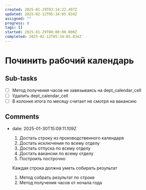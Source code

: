 ```yaml
---
created: 2025-01-29T03:14:22.497Z
updated: 2025-02-12T05:34:05.834Z
assigned: ""
progress: 0
tags: []
started: 2025-01-29T00:00:00.000Z
completed: 2025-02-12T05:34:05.834Z
---
```


# Починить рабочий календарь

## Sub-tasks

- [ ] Метод получения часов не завязываясь на dept_calendar_cell
- [ ] Удалить dept_calendar_cell
- [ ] В колонке итога по месяцу считает не смотря на вакансию

## Comments

- date: 2025-01-30T15:09:11.109Z
  1. Достать строку из производственного календаря
  2. Достать исключения по всему отделу
  3. Достать отпуска по всему отделу
  4. Достать вакансии по всему отделу
  5. Построить построчно
  
  Каждая строка должна уметь собирать результат
  1. Метод собрать результат по строке
  2. Метод получения часов от ночала года
